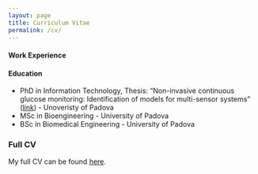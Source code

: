 ```yaml
---
layout: page
title: Curriculum Vitae
permalink: /cv/
---
```


#### Work Experience


#### Education
- PhD in Information Technology, Thesis: “Non-invasive continuous glucose monitoring: Identification of models for multi-sensor systems” ([link](http://paduaresearch.cab.unipd.it/5684/)) - Unoveristy of Padova
- MSc in Bioengineering - University of Padova
- BSc in Biomedical Engineering - University of Padova

### Full CV

My full CV can be found [here]().